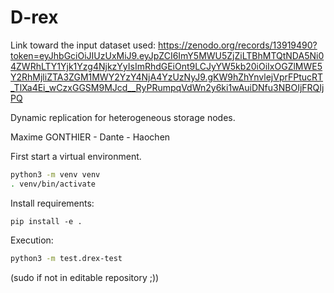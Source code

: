 # D-rex

Link toward the input dataset used: https://zenodo.org/records/13919490?token=eyJhbGciOiJIUzUxMiJ9.eyJpZCI6ImY5MWU5ZjZiLTBhMTQtNDA5Ni04ZWRhLTY1Yjk1Yzg4NjkzYyIsImRhdGEiOnt9LCJyYW5kb20iOiIxOGZlMWE5Y2RhMjliZTA3ZGM1MWY2YzY4NjA4YzUzNyJ9.gKW9hZhYnvlejVprFPtucRT_TlXa4Ei_wCzxGGSM9MJcd__RyPRumpqVdWn2y6ki1wAuiDNfu3NBOIjFRQIjPQ

Dynamic replication for heterogeneous storage nodes.

Maxime GONTHIER - Dante - Haochen


First start a virtual environment.

```bash
python3 -m venv venv  
. venv/bin/activate
```

Install requirements:

```
pip install -e .
```

Execution:

```bash
python3 -m test.drex-test    
```

(sudo if not in editable repository ;))
